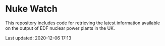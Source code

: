 # Nuke Watch

This repository includes code for retrieving the latest information available on the output of EDF nuclear power plants in the UK.

Last updated: 2020-12-06 17:13